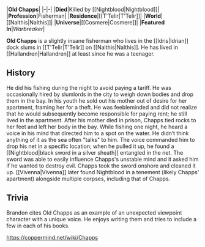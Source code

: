 |**Old Chapps**|
|-|-|
|**Died**|Killed by [[Nightblood\|Nightblood]]|
|**Profession**|Fisherman|
|**Residence**|[[T'Telir\|T'Telir]]|
|**World**|[[Nalthis\|Nalthis]]|
|**Universe**|[[Cosmere\|Cosmere]]|
|**Featured In**|*Warbreaker*|

**Old Chapps** is a slightly insane fisherman who lives in the [[Idris\|Idrian]] dock slums in [[T'Telir\|T'Telir]] on [[Nalthis\|Nalthis]]. He has lived in [[Hallandren\|Hallandren]] at least since he was a teenager.

## History
He did his fishing during the night to avoid paying a tariff. He was occasionally hired by slumlords in the city to weigh down bodies and drop them in the bay. In his youth he sold out his mother out of desire for her apartment, framing her for a theft. He was feebleminded and did not realize that he would subsequently become responsible for paying rent; he still lived in the apartment. After his mother died in prison, Chapps tied rocks to her feet and left her body in the bay.
While fishing one night, he heard a voice in his mind that directed him to a spot on the water. He didn’t think anything of it as the sea often "talks" to him. The voice commanded him to drop his net in a specific location; when he pulled it up, he found a [[Nightblood\|black sword in a silver sheath]] entangled in the net. The sword was able to easily influence Chapps's unstable mind and it asked him if he wanted to destroy evil. Chapps took the sword onshore and cleaned it up. [[Vivenna\|Vivenna]] later found Nightblood in a tenement (likely Chapps' apartment) alongside multiple corpses, including that of Chapps.

## Trivia
Brandon cites Old Chapps as an example of an unexpected viewpoint character with a unique voice. He enjoys writing them and tries to include a few in each of his books.


https://coppermind.net/wiki/Chapps